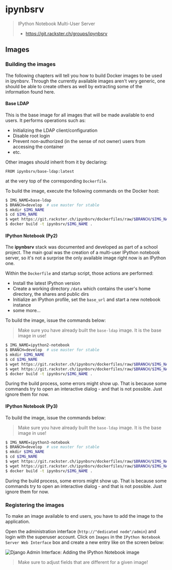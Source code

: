 # ipynbsrv

> IPython Notebook Multi-User Server
> - https://git.rackster.ch/groups/ipynbsrv

## Images

### Building the images

The following chapters will tell you how to build Docker images to be used in ipynbsrv. Through the currently available images aren't very generic, one should be able to create others as well by extracting some of the information found here.

#### Base LDAP

This is the base image for all images that will be made available to end users. It performs operations such as:

- Initializing the LDAP client/configuration
- Disable root login
- Prevent non-authorized (in the sense of not owner) users from accessing the container
- etc.

Other images should inherit from it by declaring:

    FROM ipynbsrv/base-ldap:latest

at the very top of the corresponding `Dockerfile`.

To build the image, execute the following commands on the Docker host:

```bash
$ IMG_NAME=base-ldap
$ BRANCH=develop  # use master for stable
$ mkdir $IMG_NAME
$ cd $IMG_NAME
$ wget https://git.rackster.ch/ipynbsrv/dockerfiles/raw/$BRANCH/$IMG_NAME/Dockerfile
$ docker build -t ipynbsrv/$IMG_NAME .
```

#### IPython Notebook (Py2)

The **ipynbsrv** stack was documented and developed as part of a school project. The main goal was the creation of a multi-user IPython notebook server, so it's not a surprise the only available image right now is an IPython one.

Within the `Dockerfile` and startup script, those actions are performed:

- Install the latest IPython version
- Create a working directory `/data` which contains the user's home directory, the shares and public dirs
- Initialize an IPython profile, set the `base_url` and start a new notebook instance
- some more...

To build the image, issue the commands below:

> Make sure you have already built the `base-ldap` image. It is the base image in use!

```bash
$ IMG_NAME=ipython2-notebook
$ BRANCH=develop  # use master for stable
$ mkdir $IMG_NAME
$ cd $IMG_NAME
$ wget https://git.rackster.ch/ipynbsrv/dockerfiles/raw/$BRANCH/$IMG_NAME/Dockerfile
$ wget https://git.rackster.ch/ipynbsrv/dockerfiles/raw/$BRANCH/$IMG_NAME/$IMG_NAME.bin
$ docker build -t ipynbsrv/$IMG_NAME .
```

During the build process, some errors might show up. That is because some commands try to open an interactive dialog - and that is not possible. Just ignore them for now.

#### IPython Notebook (Py3)

To build the image, issue the commands below:

> Make sure you have already built the `base-ldap` image. It is the base image in use!

```bash
$ IMG_NAME=ipython3-notebook
$ BRANCH=develop  # use master for stable
$ mkdir $IMG_NAME
$ cd $IMG_NAME
$ wget https://git.rackster.ch/ipynbsrv/dockerfiles/raw/$BRANCH/$IMG_NAME/Dockerfile
$ wget https://git.rackster.ch/ipynbsrv/dockerfiles/raw/$BRANCH/$IMG_NAME/$IMG_NAME.bin
$ docker build -t ipynbsrv/$IMG_NAME .
```

During the build process, some errors might show up. That is because some commands try to open an interactive dialog - and that is not possible. Just ignore them for now.

### Registering the images

To make an image available to end users, you have to add the image to the application.

Open the administration interface (`http://"dedicated node"/admin`) and login with the superuser account. Click on `Images` in the `IPython Notebook Server Web Interface` box and create a new entry like on the screen below:

![Django Admin Interface: Adding the IPython Notebook image](https://git.rackster.ch/ipynbsrv/raw/develop/docs/images/_img/django_add_ipython_image.png)

> Make sure to adjust fields that are different for a given image!